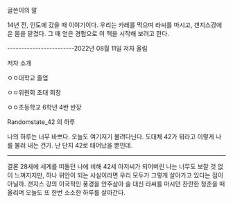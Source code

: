 글쓴이의 말

14년 전, 인도에 갔을 때 이야기이다. 우리는 카레를 먹으며 라씨를 마시고, 갠지스강에 온 몸을 맡겼다. 
그 때 얻은 경험으로 이 책을 시작해 보려고 한다.

------------------------2022년 08월 11일 저자 올림

저자 소개

ㅇㅇ대학교 졸업

ㅇㅇ위원회 초대 회창

ㅇㅇ초등학교 6학년 4반 반장



Randomstate_42 의 하루

나의 하루는 너무 바쁘다. 오늘도 여기저기 불려다닌다. 도대체 42가 뭐라고 이렇게 나를 불러 내는 건가. 난 단지 42로 태어났을 뿐인데.  


--------------------------------------------------- 

결론
28세에 세계를 떠돌던 나에 비해 42세 아저씨가 되어버린 나는 너무도 보잘 것 없이 느껴지지만, 하나 위안이 되는 사실이라면 우리 모두가 그렇게 살아가고 있다는 점이 아닐까. 
갠지스 강의 이국적인 풍경을 안주삼아 술 대신 라씨를 마시던 찬란한 청춘을 떠올리며 오늘도 또 한번 소소한 하루를 살아간다. 
